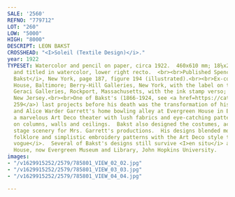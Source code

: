 ```yaml
---
SALE: '2560'
REFNO: "779712"
LOT: "260"
LOW: "5000"
HIGH: "8000"
DESCRIPT: LEON BAKST
CROSSHEAD: "<I>Soleil (Textile Design)</i>."
year: 1922
TYPESET: Watercolor and pencil on paper, circa 1922.  460x610 mm; 18⅛x24 inches.  Signed
  and titled in watercolor, lower right recto.  <br><br>Published Spencer, <I>Léon
  Bakst</i>, New York, page 187, figure 194 (illustrated).<br><br>Ex-collection Evergreen
  House, Baltimore; Berry-Hill Galleries, New York, with the label on the frame back;
  Geraci Galleries, Rockport, Massachusetts, with the ink stamp verso;  private collection,
  New Jersey.<br><br>One of Bakst's (1866-1924, see <a href=https://catalogue.swanngalleries.com/Lots/auction-lot/L%C3%89ON-BAKST-Avant-garde-(Interior-Design)?saleno=2560&lotNo=259&refNo=779717>lot
  259</a>) last projects before his death was the transformation of his patrons John
  and Alice Warder Garrett's home bowling alley at Evergreen House in Baltimore into
  a marvelous Art Deco theater with lush fabrics and eye-catching patterns painted
  on columns, walls and ceilings.  Bakst also designed the costumes, accessories and
  stage scenery for Mrs. Garrett's productions.  His designs blended motifs from Russian
  folklore and simplistic embroidery patterns with the Art Deco style that was <I>en
  vogue</i>.  Several of Bakst's designs still survive <I>en situ</i> at Evergreen
  House, now Evergreen Museum and Library, John Hopkins University.
images:
- "/v1629915252/2579/785801_VIEW_02_02.jpg"
- "/v1629915252/2579/785801_VIEW_03_03.jpg"
- "/v1629915252/2579/785801_VIEW_04_04.jpg"

---
```


